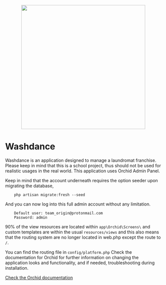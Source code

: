 <p align="center"><a href="https://laravel.com" target="_blank"><img src="https://raw.githubusercontent.com/laravel/art/master/logo-lockup/5%20SVG/2%20CMYK/1%20Full%20Color/laravel-logolockup-cmyk-red.svg" width="400"></a></p>

# Washdance

Washdance is an application designed to manage a laundromat franchise. Please keep in mind that this is a school project, thus should not be used for realistic usages in the real world. This application uses Orchid Admin Panel.

Keep in mind that the account underneath requires the option seeder upon migrating the database,

```
    php artisan migrate:fresh --seed
```

And you can now log into this full admin account without any limitation. 

```
    Default user: team_origin@protonmail.com
    Password: admin
```

90% of the view resources are located within `app\Orchid\Screens\` and custom templates are within the usual `resources/views` and this also means that the routing system are no longer located in web.php except the route to `/`.

You can find the routing file in `config/platform.php`
Check the documentation for Orchid for further information on changing the application looks and functionality, and if needed, troubleshooting during installation.

[Check the Orchid documentation](https://orchid.software/en/docs)